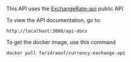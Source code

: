 This API uses the [ExchangeRate-api](https://www.exchangerate-api.com/) public API

To view the API documentation, go to:

`http://localhost:3000/api-docs`

To get the docker image, use this command 

`docker pull faridraouf/currency-exchange-api`
